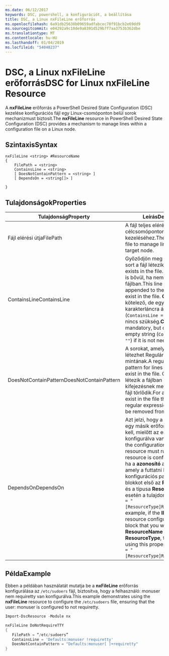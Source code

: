 ```yaml
---
ms.date: 06/12/2017
keywords: DSC, powershell, a konfigurációt, a beállítása
title: DSC, a Linux nxFileLine erőforrás
ms.openlocfilehash: 6a91db25638b09659adfabcec78f91bcb2e69dd9
ms.sourcegitcommit: e04292a9c10de9a8391d529b7f7aa3753b362dbe
ms.translationtype: MT
ms.contentlocale: hu-HU
ms.lasthandoff: 01/04/2019
ms.locfileid: "54048237"
---
```

# <a name="dsc-for-linux-nxfileline-resource"></a><span data-ttu-id="ebbec-103">DSC, a Linux nxFileLine erőforrás</span><span class="sxs-lookup"><span data-stu-id="ebbec-103">DSC for Linux nxFileLine Resource</span></span>

<span data-ttu-id="ebbec-104">A **nxFileLine** erőforrás a PowerShell Desired State Configuration (DSC) kezelése konfigurációs fájl egy Linux-csomóponton belül sorok mechanizmust biztosít.</span><span class="sxs-lookup"><span data-stu-id="ebbec-104">The **nxFileLine** resource in PowerShell Desired State Configuration (DSC) provides a mechanism to manage lines within a configuration file on a Linux node.</span></span>

## <a name="syntax"></a><span data-ttu-id="ebbec-105">Szintaxis</span><span class="sxs-lookup"><span data-stu-id="ebbec-105">Syntax</span></span>

```
nxFileLine <string> #ResourceName
{
    FilePath = <string>
    ContainsLine = <string>
    [ DoesNotContainPattern = <string> ]
    [ DependsOn = <string[]> ]

}
```

## <a name="properties"></a><span data-ttu-id="ebbec-106">Tulajdonságok</span><span class="sxs-lookup"><span data-stu-id="ebbec-106">Properties</span></span>

|  <span data-ttu-id="ebbec-107">Tulajdonság</span><span class="sxs-lookup"><span data-stu-id="ebbec-107">Property</span></span> |  <span data-ttu-id="ebbec-108">Leírás</span><span class="sxs-lookup"><span data-stu-id="ebbec-108">Description</span></span> |
|---|---|
| <span data-ttu-id="ebbec-109">Fájl elérési útja</span><span class="sxs-lookup"><span data-stu-id="ebbec-109">FilePath</span></span>| <span data-ttu-id="ebbec-110">A fájl teljes elérési útja a célcsomóponton lévő sorok kezeléséhez.</span><span class="sxs-lookup"><span data-stu-id="ebbec-110">The full path to the file to manage lines in on the target node.</span></span>|
| <span data-ttu-id="ebbec-111">ContainsLine</span><span class="sxs-lookup"><span data-stu-id="ebbec-111">ContainsLine</span></span>| <span data-ttu-id="ebbec-112">Győződjön meg arról, hogy egy sort a fájl létezik.</span><span class="sxs-lookup"><span data-stu-id="ebbec-112">A line to ensure exists in the file.</span></span> <span data-ttu-id="ebbec-113">Ezt a sort a fájl is bővül, ha nem létezik a fájlban.</span><span class="sxs-lookup"><span data-stu-id="ebbec-113">This line will be appended to the file if it does not exist in the file.</span></span> <span data-ttu-id="ebbec-114">**ContainsLine** kötelező, de egy üres karakterláncra állítható (`ContainsLine = ""`) Ha már nincs szükség.</span><span class="sxs-lookup"><span data-stu-id="ebbec-114">**ContainsLine** is mandatory, but can be set to an empty string (`ContainsLine = ""`) if it is not needed.</span></span>|
| <span data-ttu-id="ebbec-115">DoesNotContainPattern</span><span class="sxs-lookup"><span data-stu-id="ebbec-115">DoesNotContainPattern</span></span>| <span data-ttu-id="ebbec-116">A sorokat, amelyek a fájl nem létezhet Reguláriskifejezés-mintának.</span><span class="sxs-lookup"><span data-stu-id="ebbec-116">A regular expression pattern for lines that should not exist in the file.</span></span> <span data-ttu-id="ebbec-117">Olyan sort, amely létezik a fájlban a reguláris kifejezésnek megfelelő a sort a fájl törlődik.</span><span class="sxs-lookup"><span data-stu-id="ebbec-117">For any lines that exist in the file that match this regular expression, the line will be removed from the file.</span></span>|
| <span data-ttu-id="ebbec-118">DependsOn</span><span class="sxs-lookup"><span data-stu-id="ebbec-118">DependsOn</span></span> | <span data-ttu-id="ebbec-119">Azt jelzi, hogy a konfigurációt egy másik erőforrás futtatnia kell, mielőtt az erőforrás konfigurálva van.</span><span class="sxs-lookup"><span data-stu-id="ebbec-119">Indicates that the configuration of another resource must run before this resource is configured.</span></span> <span data-ttu-id="ebbec-120">Például ha a **azonosító** az erőforrás, amely a futtatni kívánt konfigurációs parancsprogram-blokkot első az **ResourceName** és a típusa **ResourceType**, ezzel esetén a tulajdonság `DependsOn = "[ResourceType]ResourceName"`.</span><span class="sxs-lookup"><span data-stu-id="ebbec-120">For example, if the **ID** of the resource configuration script block that you want to run first is **ResourceName** and its type is **ResourceType**, the syntax for using this property is `DependsOn = "[ResourceType]ResourceName"`.</span></span>|

## <a name="example"></a><span data-ttu-id="ebbec-121">Példa</span><span class="sxs-lookup"><span data-stu-id="ebbec-121">Example</span></span>

<span data-ttu-id="ebbec-122">Ebben a példában használatát mutatja be a **nxFileLine** erőforrás konfigurálása az `/etc/sudoers` fájl, biztosítva, hogy a felhasználó: monuser nem requiretty van konfigurálva.</span><span class="sxs-lookup"><span data-stu-id="ebbec-122">This example demonstrates using the **nxFileLine** resource to configure the `/etc/sudoers` file, ensuring that the user: monuser is configured to not requiretty.</span></span>

```powershell
Import-DscResource -Module nx

nxFileLine DoNotRequireTTY
{
   FilePath = “/etc/sudoers”
   ContainsLine = 'Defaults:monuser !requiretty'
   DoesNotContainPattern = "Defaults:monuser[ ]+requiretty"
}
```